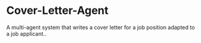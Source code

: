 # Cover-Letter-Agent
A multi-agent system that writes a cover letter for a job position adapted to a job applicant..
